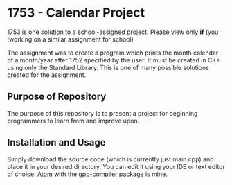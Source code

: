 # 1753 - Calendar Project
1753 is one solution to a school-assigned project. Please view only **if** (you !working on a similar assignment for school) 

The assignment was to create a program which prints the month calendar of a month/year after 1752 specified by the user. It must be created in C++ using only the Standard Library. This is one of many possible solutions created for the assignment.

## Purpose of Repository
The purpose of this repository is to present a project for beginning programmers to learn from and improve upon.

## Installation and Usage
Simply download the source code (which is currently just main.cpp) and place it in your desired directory. You can edit it using your IDE or text editor of choice. [Atom](https://atom.io/) with the [gpp-compiler](https://atom.io/packages/gpp-compiler) package is mine.
